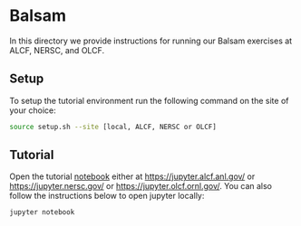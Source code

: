 # Balsam

In this directory we provide instructions for running our
Balsam exercises at ALCF, NERSC, and OLCF.


## Setup

To setup the tutorial environment run the following command on the site of your choice:
```bash
source setup.sh --site [local, ALCF, NERSC or OLCF]
```

## Tutorial

Open the tutorial [notebook](balsam_tutorial.ipynb) either at https://jupyter.alcf.anl.gov/ or https://jupyter.nersc.gov/ or https://jupyter.olcf.ornl.gov/. You can also follow the instructions below to open jupyter locally:

```bash
jupyter notebook
```
